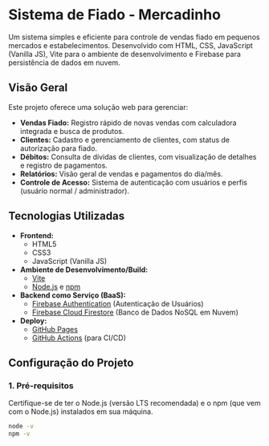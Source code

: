 # Sistema de Fiado - Mercadinho

Um sistema simples e eficiente para controle de vendas fiado em pequenos mercados e estabelecimentos. Desenvolvido com HTML, CSS, JavaScript (Vanilla JS), Vite para o ambiente de desenvolvimento e Firebase para persistência de dados em nuvem.

## Visão Geral

Este projeto oferece uma solução web para gerenciar:
* **Vendas Fiado:** Registro rápido de novas vendas com calculadora integrada e busca de produtos.
* **Clientes:** Cadastro e gerenciamento de clientes, com status de autorização para fiado.
* **Débitos:** Consulta de dívidas de clientes, com visualização de detalhes e registro de pagamentos.
* **Relatórios:** Visão geral de vendas e pagamentos do dia/mês.
* **Controle de Acesso:** Sistema de autenticação com usuários e perfis (usuário normal / administrador).

## Tecnologias Utilizadas

* **Frontend:**
    * HTML5
    * CSS3
    * JavaScript (Vanilla JS)
* **Ambiente de Desenvolvimento/Build:**
    * [Vite](https://vitejs.dev/)
    * [Node.js](https://nodejs.org/) e [npm](https://www.npmjs.com/)
* **Backend como Serviço (BaaS):**
    * [Firebase Authentication](https://firebase.google.com/docs/auth) (Autenticação de Usuários)
    * [Firebase Cloud Firestore](https://firebase.google.com/docs/firestore) (Banco de Dados NoSQL em Nuvem)
* **Deploy:**
    * [GitHub Pages](https://pages.github.com/)
    * [GitHub Actions](https://docs.github.com/en/actions) (para CI/CD)

## Configuração do Projeto

### 1. Pré-requisitos

Certifique-se de ter o Node.js (versão LTS recomendada) e o npm (que vem com o Node.js) instalados em sua máquina.

```bash
node -v
npm -v